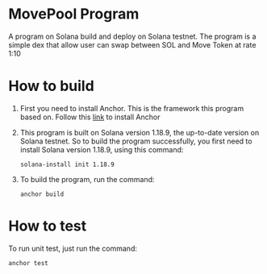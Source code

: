 # MovePool Program

A program on Solana build and deploy on Solana testnet. The program is a simple dex that allow user can swap between SOL and Move Token at rate 1:10

# How to build
1. First you need to install Anchor. This is the framework this program based on. Follow this [link](https://book.anchor-lang.com/getting_started/installation.html) to install Anchor
2. This program is built on Solana version 1.18.9, the up-to-date version on Solana testnet.
So to build the program successfully, you first need to install Solana version 1.18.9, using this command:
 
    ` solana-install init 1.18.9
    `
3. To build the program, run the command: 
 
     `anchor build`
# How to test
To run unit test, just run the command:

`anchor test`
        

